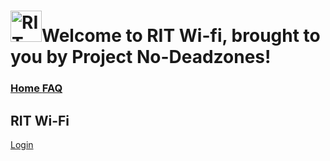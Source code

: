 # <a><img src="https://user-images.githubusercontent.com/69938027/99356802-cae31b80-2878-11eb-8877-af476a9b3638.png" alt="RIT Wi-fi" width="50" height="50" margin-bottom="5">Welcome to RIT Wi-fi, brought to you by Project No-Deadzones!</a>
### [Home                                                                               ](https://theabso.github.io/no-deadzones/)[FAQ](https://theabso.github.io/no-deadzones/FAQ)




## RIT Wi-Fi
[Login](https://theabso.github.io/no-deadzones/login/)

